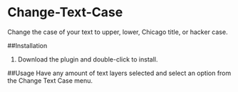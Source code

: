 # Change-Text-Case
Change the case of your text to upper, lower, Chicago title, or hacker case.

##Installation
1. Download the plugin and double-click to install.

##Usage
Have any amount of text layers selected and select an option from the Change Text Case menu.
